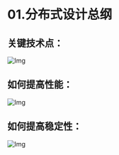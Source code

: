 # 01.分布式设计总纲

## 关键技术点：
![Img](https://raw.staticdn.net/Navyum/imgbed/pic/IMG/9c7f9a9c5fefa9e7b316d71adb535ae0.png)

## 如何提高性能：
![Img](https://raw.staticdn.net/Navyum/imgbed/pic/IMG/f48aad6a9dc4e2f59cb9dea2b634cfc9.png)

## 如何提高稳定性：
![Img](https://raw.staticdn.net/Navyum/imgbed/pic/IMG/319761a96352e2cb0951e920fddca475.png)